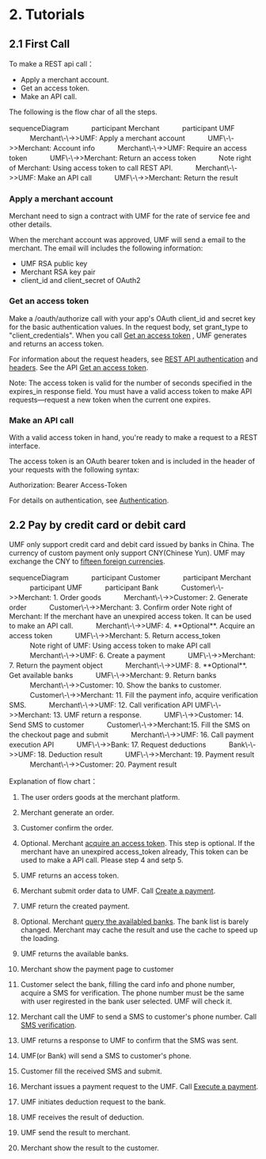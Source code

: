 # 2. Tutorials


## 2.1 First Call

To make a REST api call：

- Apply a merchant account.
- Get an access token.
- Make an API call.

The following is the flow char of all the steps.

<div class="mermaid">
sequenceDiagram
　　　participant Merchant
　　　participant UMF
　　　Merchant\-\->>UMF: Apply a merchant account
　　　UMF\-\->>Merchant: Account info
　　　Merchant\-\->>UMF: Require an access token
　　　UMF\-\->>Merchant: Return an access token
　　　Note right of Merchant: Using access token to call REST API.
　　　Merchant\-\->>UMF: Make an API call
　　　UMF\-\->>Merchant: Return the result
</div>

### Apply a merchant account

Merchant need to sign a contract with UMF for the rate of service fee and other details.

When the merchant account was approved, UMF will send a email to the merchant. The email will includes the following information:

- UMF RSA public key
- Merchant RSA key pair
- client_id and client_secret of OAuth2

### Get an access token

Make a /oauth/authorize call with your app's OAuth client_id and secret key for the basic authentication values. In the request body, set grant_type to "client_credentials". When you call [Get an access token](#3-1-get-an-access-token) , UMF generates and returns an access token.

For information about the request headers, see [REST API authentication](#1-2-authentication) and [headers](#1-3-http-request). See the API [Get an access token](#3-1-get-an-access-token).

<aside class="notice">
Note: The access token is valid for the number of seconds specified in the expires_in response field. You must have a valid access token to make API requests—request a new token when the current one expires.
</aside>

### Make an API call

With a valid access token in hand, you're ready to make a request to a REST interface.

The access token is an OAuth bearer token and is included in the header of your requests with the following syntax:

Authorization: Bearer Access-Token

For details on authentication, see [Authentication](#1-2-authentication).


## 2.2 Pay by credit card or debit card

UMF only support credit card and debit card issued by banks in China. The currency of custom payment only support CNY(Chinese Yun). UMF may exchange the CNY to [fifteen foreign currencies](#currency-codes).

<div class="mermaid">
sequenceDiagram
　　　participant Customer
　　　participant Merchant
　　　participant UMF
　　　participant Bank
　　　Customer\-\->>Merchant: 1. Order goods
　　　Merchant\-\->>Customer: 2. Generate order
　　　Customer\-\->>Merchant: 3. Confirm order
      Note right of Merchant: If the merchant have an unexpired access token. It can be used to make an API call.
　　　Merchant\-\->>UMF: 4. **Optional**. Acquire an access token
　　　UMF\-\->>Merchant: 5. Return access_token
　　　Note right of UMF:  Using access token to make API call
　　　Merchant\-\->>UMF: 6. Create a payment
　　　UMF\-\->>Merchant: 7. Return the payment object
　　　Merchant\-\->>UMF: 8. **Optional**. Get available banks
　　　UMF\-\->>Merchant: 9. Return banks
　　　Merchant\-\->>Customer: 10. Show the banks to customer.
　　　Customer\-\->>Merchant: 11. Fill the payment info, acquire verification SMS.
　　　Merchant\-\->>UMF: 12. Call verification API
      UMF\-\->>Merchant: 13. UMF return a response.
　　　UMF\-\->>Customer: 14. Send SMS to customer
　　　Customer\-\->>Merchant:15. Fill the SMS on the checkout page and submit
　　　Merchant\-\->>UMF: 16. Call payment execution API
　　　UMF\-\->>Bank: 17. Request deductions
　　　Bank\-\->>UMF: 18. Deduction result
　　　UMF\-\->>Merchant: 19. Payment result
　　　Merchant\-\->>Customer: 20. Payment result
</div>

Explanation of flow chart：

1. The user orders goods at the merchant platform.

2. Merchant generate an order.

3. Customer confirm the order.

4. Optional. Merchant [acquire an access token](#3-1-get-an-access-token). This step is optional. If the merchant have an unexpired access_token already, This token can be used to make a API call. Please step 4 and setp 5.

5. UMF returns an access token.

6. Merchant submit order data to UMF. Call [Create a payment](#3-3-Create-a-payment).

7. UMF return the created payment.

8. Optional. Merchant [query the availabled banks](#3-2-query-available-banks). The bank list is barely changed. Merchant may cache the result and use the cache to speed up the  loading.

9. UMF returns the available banks.

10. Merchant show the payment page to customer

11. Customer select the bank, filling the card info and phone number, acquire a SMS for verification. The phone number must be the same with user regirested in the bank user selected. UMF will check it.

12. Merchant call the UMF to send a SMS to customer's phone number. Call [SMS verification](#3-4-SMS-verification).

13. UMF returns a response to UMF to confirm that the SMS was sent.

14. UMF(or Bank) will send a SMS to customer's phone.

15. Customer fill the received SMS and submit.

16. Merchant issues a payment request to the UMF. Call [Execute a payment](#3-5-Execute-a-payment).

17. UMF initiates deduction request to the bank.

18. UMF receives the result of deduction.

19. UMF send the result to merchant.

20. Merchant show the result to the customer.

[comment]: # (This actually is the most platform independent comment)

[comment]: # (## 2.3 Pay by Wechat QR Code Payment)

[comment]: # (Merchants creates different QR codes for different goods. After users scan these codes, they can see related product information and transaction guides on their phone.)

[comment]: # (## 2.4 Pay by Wechat In-App Web-based Payment)

[comment]: # (Merchants push product messages to their followers via Official Account. With WeChat Pay enabled, their followers can purchase products on the shopping page.)

[comment]: # (## 2.5 Pay by Wechat In-App Payment)

[comment]: # (Merchants can integrate WeChat Pay SDK into their apps. When users make payment in other apps, WeChat will be authorized to process the payment. Once the transaction is done, the page will redirect to the merchant's app.)

[comment]: # ( ## 2.6 Refund)

[comment]: # (UMF support full refund or partial refund of a payment.)


